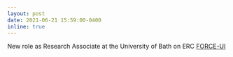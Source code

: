 ```yaml
---
layout: post
date: 2021-06-21 15:59:00-0400
inline: true
---
```


New role as Research Associate at the University of Bath on ERC [FORCE-UI](http://www.force-ui.com/)
